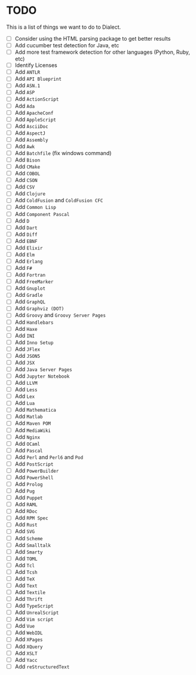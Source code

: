 # TODO

This is a list of things we want to do to Dialect.

- [ ] Consider using the HTML parsing package to get better results
- [ ] Add cucumber test detection for Java, etc
- [ ] Add more test framework detection for other languages (Python, Ruby, etc)
- [ ] Identify Licenses
- [ ] Add `ANTLR`
- [ ] Add `API Blueprint`
- [ ] Add `ASN.1`
- [ ] Add `ASP`
- [ ] Add `ActionScript`
- [ ] Add `Ada`
- [ ] Add `ApacheConf`
- [ ] Add `AppleScript`
- [ ] Add `AsciiDoc`
- [ ] Add `AspectJ`
- [ ] Add `Assembly`
- [ ] Add `Awk`
- [ ] Add `Batchfile` (fix windows command)
- [ ] Add `Bison`
- [ ] Add `CMake`
- [ ] Add `COBOL`
- [ ] Add `CSON`
- [ ] Add `CSV`
- [ ] Add `Clojure`
- [ ] Add `ColdFusion` and `ColdFusion CFC`
- [ ] Add `Common Lisp`
- [ ] Add `Component Pascal`
- [ ] Add `D`
- [ ] Add `Dart`
- [ ] Add `Diff`
- [ ] Add `EBNF`
- [ ] Add `Elixir`
- [ ] Add `Elm`
- [ ] Add `Erlang`
- [ ] Add `F#`
- [ ] Add `Fortran`
- [ ] Add `FreeMarker`
- [ ] Add `Gnuplot`
- [ ] Add `Gradle`
- [ ] Add `GraphQL`
- [ ] Add `Graphviz (DOT)`
- [ ] Add `Groovy` and `Groovy Server Pages`
- [ ] Add `Handlebars`
- [ ] Add `Haxe`
- [ ] Add `INI`
- [ ] Add `Inno Setup`
- [ ] Add `JFlex`
- [ ] Add `JSON5`
- [ ] Add `JSX`
- [ ] Add `Java Server Pages`
- [ ] Add `Jupyter Notebook`
- [ ] Add `LLVM`
- [ ] Add `Less`
- [ ] Add `Lex`
- [ ] Add `Lua`
- [ ] Add `Mathematica`
- [ ] Add `Matlab`
- [ ] Add `Maven POM`
- [ ] Add `MediaWiki`
- [ ] Add `Nginx`
- [ ] Add `OCaml`
- [ ] Add `Pascal`
- [ ] Add `Perl` and `Perl6` and `Pod`
- [ ] Add `PostScript`
- [ ] Add `PowerBuilder`
- [ ] Add `PowerShell`
- [ ] Add `Prolog`
- [ ] Add `Pug`
- [ ] Add `Puppet`
- [ ] Add `RAML`
- [ ] Add `RDoc`
- [ ] Add `RPM Spec`
- [ ] Add `Rust`
- [ ] Add `SVG`
- [ ] Add `Scheme`
- [ ] Add `Smalltalk`
- [ ] Add `Smarty`
- [ ] Add `TOML`
- [ ] Add `Tcl`
- [ ] Add `Tcsh`
- [ ] Add `TeX`
- [ ] Add `Text`
- [ ] Add `Textile`
- [ ] Add `Thrift`
- [ ] Add `TypeScript`
- [ ] Add `UnrealScript`
- [ ] Add `Vim script`
- [ ] Add `Vue`
- [ ] Add `WebIDL`
- [ ] Add `XPages`
- [ ] Add `XQuery`
- [ ] Add `XSLT`
- [ ] Add `Yacc`
- [ ] Add `reStructuredText`
